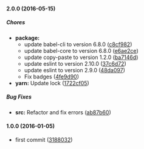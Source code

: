 #### 2.0.0 (2016-05-15)

##### Chores

* **package:**
  * update babel-cli to version 6.8.0 ([c8cf982](https://github.com/lgaticaq/node-totp-cli/commit/c8cf982))
  * update babel-core to version 6.8.0 ([e6ae2ce](https://github.com/lgaticaq/node-totp-cli/commit/e6ae2ce))
  * update copy-paste to version 1.2.0 ([ba7146d](https://github.com/lgaticaq/node-totp-cli/commit/ba7146d))
  * update eslint to version 2.10.0 ([37c6d72](https://github.com/lgaticaq/node-totp-cli/commit/37c6d72))
  * update eslint to version 2.9.0 ([48da097](https://github.com/lgaticaq/node-totp-cli/commit/48da097))
  * Fix badges ([4fe9d90](https://github.com/lgaticaq/node-totp-cli/commit/4fe9d90))
* **yarn:** Update lock ([1722cf05](https://github.com/lgaticaq/chilexpress-cli/commit/1722cf05c97f2d7cf7be494412738c04d448a5b5))

##### Bug Fixes

* **src:** Refactor and fix errors ([ab87b60](https://github.com/lgaticaq/node-totp-cli/commit/ab87b60))

#### 1.0.0 (2016-01-05)

* first commit ([3188032](https://github.com/lgaticaq/node-totp-cli/commit/3188032))
